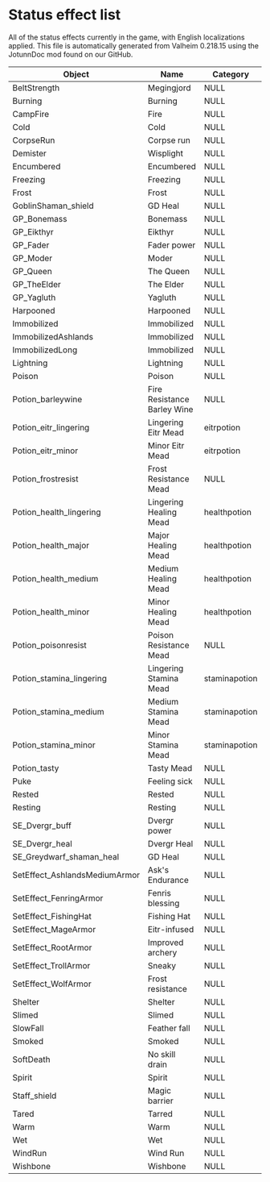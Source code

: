 # Status effect list
All of the status effects currently in the game, with English localizations applied.
This file is automatically generated from Valheim 0.218.15 using the JotunnDoc mod found on our GitHub.

|Object |Name |Category |
|---|---|---|
|BeltStrength|Megingjord|NULL|
|Burning|Burning|NULL|
|CampFire|Fire|NULL|
|Cold|Cold|NULL|
|CorpseRun|Corpse run|NULL|
|Demister|Wisplight|NULL|
|Encumbered|Encumbered|NULL|
|Freezing|Freezing|NULL|
|Frost|Frost|NULL|
|GoblinShaman_shield|GD Heal|NULL|
|GP_Bonemass|Bonemass|NULL|
|GP_Eikthyr|Eikthyr|NULL|
|GP_Fader|Fader power|NULL|
|GP_Moder|Moder|NULL|
|GP_Queen|The Queen|NULL|
|GP_TheElder|The Elder|NULL|
|GP_Yagluth|Yagluth|NULL|
|Harpooned|Harpooned|NULL|
|Immobilized|Immobilized|NULL|
|ImmobilizedAshlands|Immobilized|NULL|
|ImmobilizedLong|Immobilized|NULL|
|Lightning|Lightning|NULL|
|Poison|Poison|NULL|
|Potion_barleywine|Fire Resistance Barley Wine|NULL|
|Potion_eitr_lingering|Lingering Eitr Mead|eitrpotion|
|Potion_eitr_minor|Minor Eitr Mead|eitrpotion|
|Potion_frostresist|Frost Resistance Mead|NULL|
|Potion_health_lingering|Lingering Healing Mead|healthpotion|
|Potion_health_major|Major Healing Mead|healthpotion|
|Potion_health_medium|Medium Healing Mead|healthpotion|
|Potion_health_minor|Minor Healing Mead|healthpotion|
|Potion_poisonresist|Poison Resistance Mead|NULL|
|Potion_stamina_lingering|Lingering Stamina Mead|staminapotion|
|Potion_stamina_medium|Medium Stamina Mead|staminapotion|
|Potion_stamina_minor|Minor Stamina Mead|staminapotion|
|Potion_tasty|Tasty Mead|NULL|
|Puke|Feeling sick|NULL|
|Rested|Rested|NULL|
|Resting|Resting|NULL|
|SE_Dvergr_buff|Dvergr power|NULL|
|SE_Dvergr_heal|Dvergr Heal|NULL|
|SE_Greydwarf_shaman_heal|GD Heal|NULL|
|SetEffect_AshlandsMediumArmor|Ask's Endurance|NULL|
|SetEffect_FenringArmor|Fenris blessing|NULL|
|SetEffect_FishingHat|Fishing Hat|NULL|
|SetEffect_MageArmor|Eitr-infused|NULL|
|SetEffect_RootArmor|Improved archery|NULL|
|SetEffect_TrollArmor|Sneaky|NULL|
|SetEffect_WolfArmor|Frost resistance|NULL|
|Shelter|Shelter|NULL|
|Slimed|Slimed|NULL|
|SlowFall|Feather fall|NULL|
|Smoked|Smoked|NULL|
|SoftDeath|No skill drain|NULL|
|Spirit|Spirit|NULL|
|Staff_shield|Magic barrier|NULL|
|Tared|Tarred|NULL|
|Warm|Warm|NULL|
|Wet|Wet|NULL|
|WindRun|Wind Run|NULL|
|Wishbone|Wishbone|NULL|
